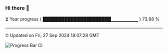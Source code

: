 ### Hi there 👋

⏳ Year progress { ██████████████████████▁▁▁▁▁▁▁▁ } 73.98 %

---

⏰ Updated on Fri, 27 Sep 2024 18:07:28 GMT

![Progress Bar CI](https://github.com/EinsPommes/EinsPommes/blob/main/.github/workflows/main.yml)
